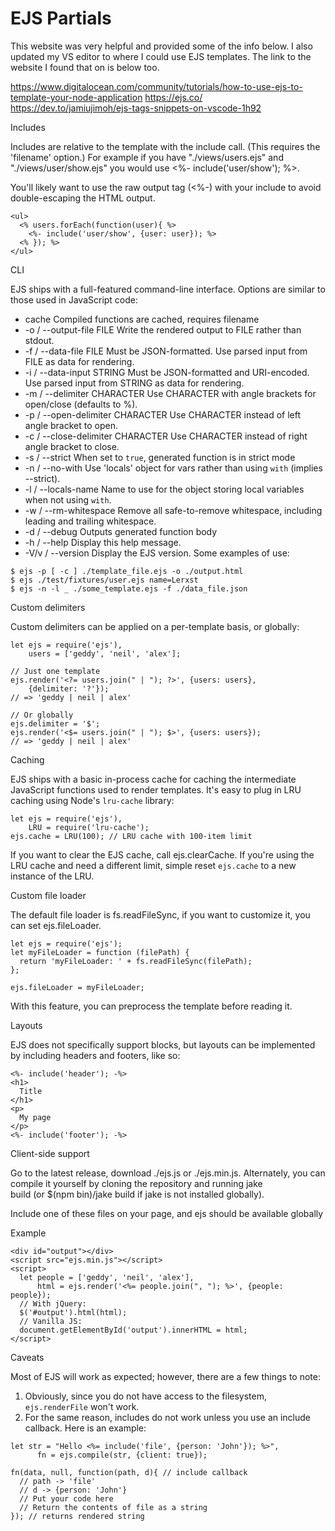 # EJS Partials

This website was very helpful and provided some of the info below.  I also updated my VS editor to where I could use EJS templates.  The link to the website I found that on is below too.

https://www.digitalocean.com/community/tutorials/how-to-use-ejs-to-template-your-node-application
https://ejs.co/
https://dev.to/jamiujimoh/ejs-tags-snippets-on-vscode-1h92




Includes

Includes are relative to the template with the include call. (This requires the 'filename' option.) For example if you have "./views/users.ejs" and "./views/user/show.ejs" you would use <%- include('user/show'); %>.

You'll likely want to use the raw output tag (<%-) with your include to avoid double-escaping the HTML output.

```
<ul>
  <% users.forEach(function(user){ %>
    <%- include('user/show', {user: user}); %>
  <% }); %>
</ul>
```
CLI

EJS ships with a full-featured command-line interface. Options are similar to those used in JavaScript code:

- cache Compiled functions are cached, requires filename
- -o / --output-file FILE Write the rendered output to FILE rather than stdout.
- -f / --data-file FILE Must be JSON-formatted. Use parsed input from FILE as data for rendering.
- -i / --data-input STRING Must be JSON-formatted and URI-encoded. Use parsed input from STRING as data for rendering.
- -m / --delimiter CHARACTER Use CHARACTER with angle brackets for open/close (defaults to %).
- -p / --open-delimiter CHARACTER Use CHARACTER instead of left angle bracket to open.
- -c / --close-delimiter CHARACTER Use CHARACTER instead of right angle bracket to close.
- -s / --strict When set to `true`, generated function is in strict mode
- -n / --no-with Use 'locals' object for vars rather than using `with` (implies --strict).
- -l / --locals-name Name to use for the object storing local variables when not using `with`.
- -w / --rm-whitespace Remove all safe-to-remove whitespace, including leading and trailing whitespace.
- -d / --debug Outputs generated function body
- -h / --help Display this help message.
- -V/v / --version Display the EJS version.
Some examples of use:

```
$ ejs -p [ -c ] ./template_file.ejs -o ./output.html
$ ejs ./test/fixtures/user.ejs name=Lerxst
$ ejs -n -l _ ./some_template.ejs -f ./data_file.json
```
Custom delimiters

Custom delimiters can be applied on a per-template basis, or globally:

```
let ejs = require('ejs'),
    users = ['geddy', 'neil', 'alex'];

// Just one template
ejs.render('<?= users.join(" | "); ?>', {users: users},
    {delimiter: '?'});
// => 'geddy | neil | alex'

// Or globally
ejs.delimiter = '$';
ejs.render('<$= users.join(" | "); $>', {users: users});
// => 'geddy | neil | alex'
```
Caching

EJS ships with a basic in-process cache for caching the intermediate JavaScript functions used to render templates. It's easy to plug in LRU caching using Node's `lru-cache` library:

```
let ejs = require('ejs'),
    LRU = require('lru-cache');
ejs.cache = LRU(100); // LRU cache with 100-item limit
```
If you want to clear the EJS cache, call ejs.clearCache. If you're using the LRU cache and need a different limit, simple reset `ejs.cache` to a new instance of the LRU.

Custom file loader

The default file loader is fs.readFileSync, if you want to customize it, you can set ejs.fileLoader.

```
let ejs = require('ejs');
let myFileLoader = function (filePath) {
  return 'myFileLoader: ' + fs.readFileSync(filePath);
};

ejs.fileLoader = myFileLoader;
```
With this feature, you can preprocess the template before reading it.

Layouts

EJS does not specifically support blocks, but layouts can be implemented by including headers and footers, like so:

```
<%- include('header'); -%>
<h1>
  Title
</h1>
<p>
  My page
</p>
<%- include('footer'); -%>
```
Client-side support

Go to the latest release, download ./ejs.js or ./ejs.min.js. Alternately, you can compile it yourself by cloning the repository and running jake build (or $(npm bin)/jake build if jake is not installed globally).

Include one of these files on your page, and ejs should be available globally

Example

```
<div id="output"></div>
<script src="ejs.min.js"></script>
<script>
  let people = ['geddy', 'neil', 'alex'],
      html = ejs.render('<%= people.join(", "); %>', {people: people});
  // With jQuery:
  $('#output').html(html);
  // Vanilla JS:
  document.getElementById('output').innerHTML = html;
</script>
```
Caveats

Most of EJS will work as expected; however, there are a few things to note:

1. Obviously, since you do not have access to the filesystem, `ejs.renderFile` won't work.
2. For the same reason, includes do not work unless you use an include callback. Here is an example:
```
let str = "Hello <%= include('file', {person: 'John'}); %>",
      fn = ejs.compile(str, {client: true});

fn(data, null, function(path, d){ // include callback
  // path -> 'file'
  // d -> {person: 'John'}
  // Put your code here
  // Return the contents of file as a string
}); // returns rendered string
```